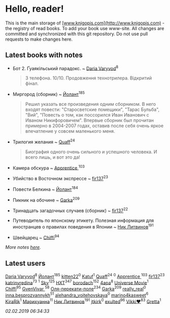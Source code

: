 # Hello, reader!
This is the main storage of [www.knigopis.com](http://www.knigopis.com) - the registry of read books.
To add your book use www-site. All changes are committed and synchronized with this git repository.
Do not use pull requests to make changes here.


## Latest books with notes
* Бот 2. Ґуаякільський парадокс. ~ [Daria Varyvod](users/829/829893410524253-facebook)<sup>8</sup>
    > З телефона. 10/10. Продовження технотрилера. Відкритий фінал.

* Миргород (сборник) ~ [Йолант](users/104/104690883692185089260-google)<sup>185</sup>
    > Решил указать все произведения одним сборником. В него входят повести: "Старосветские помещики", "Тарас Бульба", "Вий", "Повесть о том, как поссорился Иван Иванович с Иваном Никифоровичем". Впервые сборник был прочитан примерно в 2004-2007 годах, оставив после себя очень яркое впечатление у совсем маленького меня.

* Трилогия желания ~ [Quaff](users/122/12267158-vkontakte)<sup>24</sup>
    > Биография одного очень сильного и успешного человека. И всего лишь, и вот это да!

* Камера обскура ~ [Apprentice ](users/528/52821952-vkontakte)<sup>103</sup>

* Убийство в Восточном экспрессе ~ [fir137](users/176/176805114-yandex)<sup>23</sup>

* Повести Белкина ~ [Йолант](users/104/104690883692185089260-google)<sup>184</sup>

* Пикник на обочине ~ [Garka](users/115/115753719718250012620-google)<sup>209</sup>

* Тринадцать загадочных случаев (сборник) ~ [fir137](users/176/176805114-yandex)<sup>22</sup>

* Путеводитель по японскому этикету. Полезная информация для иностранцев о правилах поведения в Японии ~ [Ник Литвинов](users/241/241974816-vkontakte)<sup>191</sup>

* Швейцарец ~ [Chiffi](users/105/105831994080785626680-google)<sup>94</sup>


_More notes [here](latest_books_with_notes.md)._


## Latest users
[Daria Varyvod](users/829/829893410524253-facebook)<sup>8</sup> 
[Йолант](users/104/104690883692185089260-google)<sup>185</sup> 
[kitten22](users/111/11117729-vkontakte)<sup>0</sup> 
[Katuf](users/114/114608504300850856669-google)<sup>1</sup> 
[Quaff](users/122/12267158-vkontakte)<sup>24</sup> 
[](users/202/2029906773973459-facebook)<sup>0</sup> 
[Apprentice ](users/528/52821952-vkontakte)<sup>103</sup> 
[fir137](users/176/176805114-yandex)<sup>23</sup> 
[katrinvredina](users/233/2336755-vkontakte)<sup>73</sup> 
[](users/109/109132606845133294211-googleplus)<sup>1</sup> 
[Sky](users/118/118049897850017649660-google)<sup>125</sup> 
[HXT](users/100/100002563462782-facebook)<sup>347</sup> 
[borodach](users/157/15706320-vkontakte)<sup>152</sup> 
[4apa](users/117/117392596378069249667-google)<sup>8</sup> 
[Universe Movie](users/110/110500081953374368911-google)<sup>1</sup> 
[Chiffi](users/105/105831994080785626680-google)<sup>95</sup> 
[GvenVivar ](users/158/158266434925901-facebook)<sup>58</sup> 
[Оля-перекати-поле](users/108/10848515355906827860-mailru)<sup>234</sup> 
[Garka](users/115/115753719718250012620-google)<sup>209</sup> 
[really_real](users/458/4583296-vkontakte)<sup>0</sup> 
[inna.besprozvannykh](users/733/73323849-yandex)<sup>51</sup> 
[alehandra_voitehovskaya](users/156/156791576-vkontakte)<sup>0</sup> 
[marino4kasweet](users/992/99235108-yandex)<sup>6</sup> 
[KiraRik](users/114/114316860979252698168-google)<sup>1</sup> 
[Марихуанна](users/101/101373950743550846629-google)<sup>11</sup> 
[Ник Литвинов](users/241/241974816-vkontakte)<sup>191</sup> 
[jtkirk](users/112/112636450076527802736-google)<sup>0</sup> 
[exulted](users/100/100599204551896265722-google)<sup>96</sup> 
[Vikki❤️](users/178/17876169737876636605-mailru)<sup>83</sup> 
[Gretta](users/105/105858612625230154829-google)<sup>1</sup> 


_02.02.2019 06:34:33_
